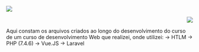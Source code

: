 <p align="left"><img src="https://res.cloudinary.com/dtfbvvkyp/image/upload/v1566331377/laravel-logolockup-cmyk-red.svg width = 200"></p>

<p align="right"><img src="https://avatars.githubusercontent.com/u/25158?s=200&v=4"></p>

Aqui constam os arquivos criados ao longo do desenvolvimento do curso de um curso de desenvolvimento Web que realizei, onde utilizei:
-> HTLM
-> PHP (7.4.6)
-> Vue.JS
-> Laravel


